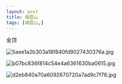 ```yaml
---
layout: post
title: 峨眉山
tags: [峨眉山,]
---
```

金顶

![5aee1a2b303a18f840fd9027430376a.jpg](https://i.loli.net/2019/08/13/mr5F7sdTHGNMSz1.jpg)

![b07bc836f814c54e4a6361630ba0615.jpg](https://i.loli.net/2019/08/13/EZakKLTpe2ghQdr.jpg)

![d2eb840a70a6092670720a7ad9c7f76.jpg](https://i.loli.net/2019/08/13/Omrv6193YxRiHGa.jpg)
